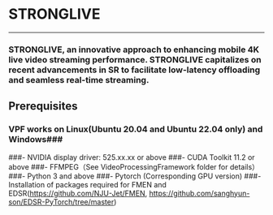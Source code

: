 # STRONGLIVE

----------

###  STRONGLIVE, an innovative approach to enhancing mobile 4K live video streaming performance. STRONGLIVE capitalizes on recent advancements in SR to facilitate low-latency offloading and seamless real-time streaming. 
###


## Prerequisites ##

### VPF works on Linux(Ubuntu 20.04 and Ubuntu 22.04 only) and Windows###
###- NVIDIA display driver: 525.xx.xx or above
###- CUDA Toolkit 11.2 or above
###- FFMPEG（See VideoProcessingFramework folder for details）
###- Python 3 and above
###- Pytorch (Corresponding GPU version)
###- Installation of packages required for FMEN and EDSR(https://github.com/NJU-Jet/FMEN, https://github.com/sanghyun-son/EDSR-PyTorch/tree/master)
